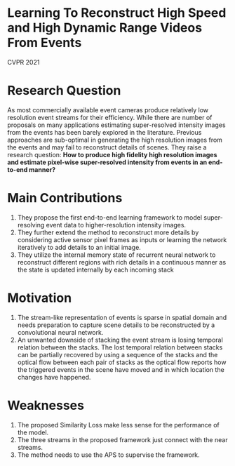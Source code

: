 # Learning To Reconstruct High Speed and High Dynamic Range Videos From Events

CVPR 2021

# Research Question

As most commercially available event cameras produce relatively low resolution event streams for  their efficiency. While there are number of proposals on
many applications estimating super-resolved intensity images from the events has been barely explored in the literature. Previous approaches are
sub-optimal in generating the high resolution images from the events and may fail to reconstruct details of scenes. 
They raise a research question: **How to produce high fidelity high resolution images and estimate pixel-wise super-resolved intensity
from events in an end-to-end manner?** 

# Main Contributions

1) They propose the first end-to-end learning framework to model super-resolving event data to higher-resolution intensity images.
2) They further extend the method to reconstruct more details by considering active sensor pixel frames as inputs or learning the network iteratively to add details to an initial image.
3) They utilize the internal memory state of recurrent neural network to reconstruct different regions with rich details in a continuous manner as the state is updated internally by each incoming stack

# Motivation
1) The stream-like representation of events is sparse in spatial domain and needs preparation to capture scene details to be reconstructed by a convolutional neural network.
2) An unwanted downside of stacking the event stream is losing temporal relation between the stacks. The lost temporal relation between stacks can be partially recovered by using
a sequence of the stacks and the optical flow between each pair of stacks as the optical flow reports how the triggered events in the scene have moved and in which location the changes have happened.

# Weaknesses
1) The proposed Similarity Loss make less sense for the performance of the model.
2) The three streams in the proposed framework just connect with the near streams.
3) The method needs to use the APS to supervise the framework.